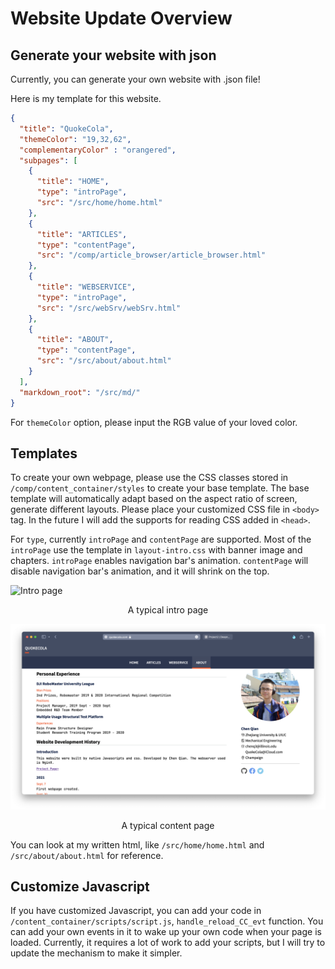 # Website Update Overview

## Generate your website with json

Currently, you can generate your own website with .json file!

Here is my template for this website.
```json
{
  "title": "QuokeCola",
  "themeColor": "19,32,62",
  "complementaryColor" : "orangered",
  "subpages": [
    {
      "title": "HOME",
      "type": "introPage",
      "src": "/src/home/home.html"
    },
    {
      "title": "ARTICLES",
      "type": "contentPage",
      "src": "/comp/article_browser/article_browser.html"
    },
    {
      "title": "WEBSERVICE",
      "type": "introPage",
      "src": "/src/webSrv/webSrv.html"
    },
    {
      "title": "ABOUT",
      "type": "contentPage",
      "src": "/src/about/about.html"
    }
  ],
  "markdown_root": "/src/md/"
}
```
For `themeColor` option, please input the RGB value of your loved color.

## Templates

To create your own webpage, please use the CSS classes stored in `/comp/content_container/styles` to create your base template.
The base template will automatically adapt based on the aspect ratio of screen, generate different layouts. Please place your customized
CSS file in `<body>` tag. In the future I will add the supports for reading CSS added in `<head>`.

For `type`, currently `introPage` and `contentPage` are supported. Most of the `introPage` use the template in `layout-intro.css` with banner image
and chapters. `introPage` enables navigation bar's animation. `contentPage` will disable navigation bar's animation, and it will shrink on the top.

![Intro page](/src/md/Psg6/Screen%20Shot%202021-12-16%20at%201.55.21%20PM.png)
<center>A typical intro page</center>

![Intro page](/src/md/Psg6/Screen%20Shot%202021-12-16%20at%201.58.55%20PM.png)
<center>A typical content page</center>

You can look at my written html, like `/src/home/home.html` and `/src/about/about.html` for reference.

## Customize Javascript

If you have customized Javascript, you can add your code in `/content_container/scripts/script.js`, `handle_reload_CC_evt` function.
You can add your own events in it to wake up your own code when your page is loaded. Currently, it requires a lot of work to add your scripts,
but I will try to update the mechanism to make it simpler.